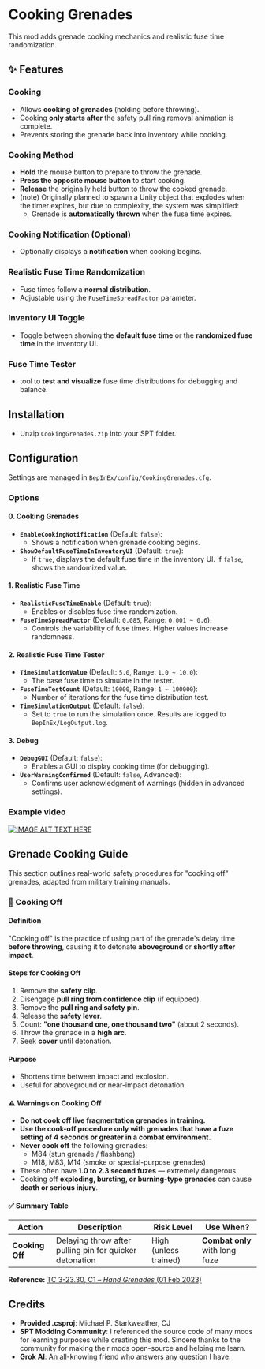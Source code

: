 # Cooking Grenades

This mod adds grenade cooking mechanics and realistic fuse time randomization.

## ✨ Features

### Cooking
- Allows **cooking of grenades** (holding before throwing).
- Cooking **only starts after** the safety pull ring removal animation is complete.
- Prevents storing the grenade back into inventory while cooking.

### Cooking Method

- **Hold** the mouse button to prepare to throw the grenade.
- **Press the opposite mouse button** to start cooking.
- **Release** the originally held button to throw the cooked grenade.
- (note) Originally planned to spawn a Unity object that explodes when the timer expires, but due to complexity, the system was simplified:
  - Grenade is **automatically thrown** when the fuse time expires.

### Cooking Notification (Optional)
- Optionally displays a **notification** when cooking begins.

### Realistic Fuse Time Randomization

- Fuse times follow a **normal distribution**.
- Adjustable using the `FuseTimeSpreadFactor` parameter.

### Inventory UI Toggle

- Toggle between showing the **default fuse time** or the **randomized fuse time** in the inventory UI.

### Fuse Time Tester

- tool to **test and visualize** fuse time distributions for debugging and balance.

## Installation

- Unzip `CookingGrenades.zip` into your SPT folder.

## Configuration

Settings are managed in `BepInEx/config/CookingGrenades.cfg`.

### Options

#### 0. Cooking Grenades
- **`EnableCookingNotification`** (Default: `false`):
  - Shows a notification when grenade cooking begins.
- **`ShowDefaultFuseTimeInInventoryUI`** (Default: `true`):
  - If `true`, displays the default fuse time in the inventory UI. If `false`, shows the randomized value.

#### 1. Realistic Fuse Time
- **`RealisticFuseTimeEnable`** (Default: `true`):
  - Enables or disables fuse time randomization.
- **`FuseTimeSpreadFactor`** (Default: `0.085`, Range: `0.001 ~ 0.6`):
  - Controls the variability of fuse times. Higher values increase randomness.

#### 2. Realistic Fuse Time Tester
- **`TimeSimulationValue`** (Default: `5.0`, Range: `1.0 ~ 10.0`):
  - The base fuse time to simulate in the tester.
- **`FuseTimeTestCount`** (Default: `10000`, Range: `1 ~ 100000`):
  - Number of iterations for the fuse time distribution test.
- **`TimeSimulationOutput`** (Default: `false`):
  - Set to `true` to run the simulation once. Results are logged to `BepInEx/LogOutput.log`.

#### 3. Debug
- **`DebugGUI`** (Default: `false`):
  - Enables a GUI to display cooking time (for debugging).
- **`UserWarningConfirmed`** (Default: `false`, Advanced):
  - Confirms user acknowledgment of warnings (hidden in advanced settings).

### Example video
[![IMAGE ALT TEXT HERE](https://img.youtube.com/vi/qB4tEmT6GlQ/0.jpg)](https://www.youtube.com/watch?v=qB4tEmT6GlQ)

## Grenade Cooking Guide

This section outlines real-world safety procedures for "cooking off" grenades, adapted from military training manuals.

### 🍳 Cooking Off

#### Definition
"Cooking off" is the practice of using part of the grenade's delay time **before throwing**, causing it to detonate **aboveground** or **shortly after impact**.

#### Steps for Cooking Off
1. Remove the **safety clip**.
2. Disengage **pull ring from confidence clip** (if equipped).
3. Remove the **pull ring and safety pin**.
4. Release the **safety lever**.
5. Count: **"one thousand one, one thousand two"** (about 2 seconds).
6. Throw the grenade in a **high arc**.
7. Seek **cover** until detonation.

#### Purpose
- Shortens time between impact and explosion.
- Useful for aboveground or near-impact detonation.

#### ⚠️ Warnings on Cooking Off
- **Do not cook off live fragmentation grenades in training.**
- **Use the cook-off procedure only with grenades that have a fuze setting of 4 seconds or greater in a combat environment.**
- **Never cook off** the following grenades:
  - M84 (stun grenade / flashbang)
  - M18, M83, M14 (smoke or special-purpose grenades)
- These often have **1.0 to 2.3 second fuzes** — extremely dangerous.
- Cooking off **exploding, bursting, or burning-type grenades** can cause **death or serious injury**.

#### ✅ Summary Table
| Action        | Description                                             | Risk Level          | Use When?                     |
|---------------|---------------------------------------------------------|----------------------|-------------------------------|
| **Cooking Off** | Delaying throw after pulling pin for quicker detonation | High (unless trained) | **Combat only** with long fuze |

**Reference:** [TC 3-23.30, C1 – *Hand Grenades* (01 Feb 2023)](https://armypubs.army.mil/epubs/DR_pubs/DR_a/ARN37340-TC_3-23.30-001-WEB-3.pdf)

## Credits

- **Provided .csproj**: Michael P. Starkweather, CJ
- **SPT Modding Community**: I referenced the source code of many mods for learning purposes while creating this mod. Sincere thanks to the community for making their mods open-source and helping me learn.
- **Grok AI**: An all-knowing friend who answers any question I have.